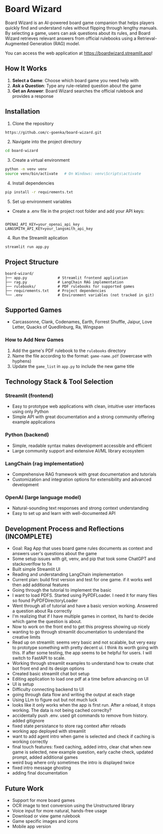 # Board Wizard

Board Wizard is an AI-powered board game companion that helps players quickly find and understand rules without flipping through lengthy manuals. By selecting a game, users can ask questions about its rules, and Board Wizard retrieves relevant answers from official rulebooks using a Retrieval-Augmented Generation (RAG) model.

You can access the web application at https://boardwizard.streamlit.app!


## How It Works

1. **Select a Game**: Choose which board game you need help with
2. **Ask a Question**: Type any rule-related question about the game
3. **Get an Answer**: Board Wizard searches the official rulebook and provides a response


## Installation

1. Clone the repository
```bash
https://github.com/c-goenka/board-wizard.git
```

2. Navigate into the project directory
```bash
cd board-wizard
```

3. Create a virtual environment
```bash
python -m venv venv
source venv/bin/activate   # On Windows: venv\Scripts\activate
```

4. Install dependencies
```bash
pip install -r requirements.txt
```

5. Set up environment variables
- Create a .env file in the project root folder and add your API keys:
```

OPENAI_API_KEY=your_openai_api_key
LANGSMITH_API_KEY=your_langsmith_api_key
```

4. Run the Streamlit aplication
```bash
streamlit run app.py
```


## Project Structure

```
board-wizard/
├── app.py              # Streamlit frontend application
├── rag.py              # LangChain RAG implementation
├── rulebooks/          # PDF rulebooks for supported games
├── requirements.txt    # Project dependencies
└── .env                # Environment variables (not tracked in git)
```


## Supported Games

- Carcassonne, Clank, Codenames, Earth, Forrest Shuffle, Jaipur, Love Letter, Quacks of Quedlinburg, Ra, Wingspan

### How to Add New Games

1. Add the game's PDF rulebook to the `rulebooks` directory
2. Name the file according to the format: `game-name.pdf` (lowercase with hyphens)
3. Update the `game_list` in `app.py` to include the new game title


## Technology Stack & Tool Selection

### Streamlit (frontend)

- Easy to prototype web applications with clean, intuitive user interfaces using only Python
- Simple API with great documentation and a strong community offering example applications

### Python (backend)

- Simple, readable syntax makes development accessible and efficient
- Large community support and extensive AI/ML library ecosystem

### LangChain (rag implementation)

- Comprehensive RAG framework with great documentation and tutorials
- Customization and integration options for extensibility and advanced development

### OpenAI (large language model)

- Natural-sounding text responses and strong context understanding
- Easy to set up and learn with well-documented API


## Development Process and Reflections (INCOMPLETE)

- Goal: Rag App that uses board game rules documents as context and answers user's questions about the game
- Some setup issues with git, venv, and pip that took some ChatGPT and stackoverlfow to fix
- Built simple Streamlit UI
- Reading and understanding LangChain implementation
- Current plan: build first version and test for one game. if it works well then add additional features
- Going through the tutorial to implement the basic
- I want to load PDFS. Started using PyPDFLoader. I need it for many files so found PyPDFDirectoryLoader
- Went through all of tutorial and have a basic version working. Answered a question about Ra correctly
- I'm realizing that if I have multiple games in context, its hard to decide which game the question is about.
- Now to work on the front end to get this progress showing up nicely
- wanting to go through streamlit documentation to understand the creative limits
- Read up on streamlit: seems very basic and not scalable, but very easy to prototype something with
    pretty decent ui. I think its worth going with this. If after some testing, the app seems to be
    helpful for users. I will switch to FastAPI to scale.
- Working through streamlit examples to understand how to create chat bot front end and its design
    options
- Created basic streamlit chat bot setup
- Editing application to load one pdf at a time before advancing on UI
- UI is setup
- Difficulty connecting backend to UI
- going through data flow and writing the output at each stage
- Using LLm to figure out but not much luck
- looks like it only works when the app is first run. After a reload, it stops working. The data is not being cached correclty?
- accidentally push .env. used git commands to remove from history. added gitignore
- fixed state persistance to store rag context after reloads
- working app deployed with streamlit
- want to add agent intro when game is selected and check if caching is working correctly
- final touch features: fixed caching, added intro, clear chat when new game is selected, new example question,
    early cache check, updated prompt, added additional games
- weird bug where only sometimes the intro is displayed twice
- fixed intro message ghosting
- adding final documentation


## Future Work

- Support for more board games
- OCR image to text conversion using the Unstructured library
- Voice input for more natural, hands-free usage
- Download or view game rulebook
- Game specific images and icons
- Mobile app version
